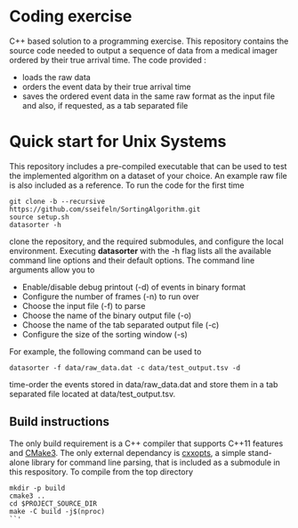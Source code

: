 # Coding exercise 
C++ based solution to a programming exercise. This repository contains the source code needed to output a sequence of data from a medical imager ordered by their true arrival time.  The code provided : 
 * loads the raw data 
 * orders the event data by their true arrival time 
 * saves the ordered event data in the same raw format as the input file and also, if requested, as a tab separated file

# Quick start for Unix Systems

This repository includes a pre-compiled executable that can be used to test the implemented algorithm on a dataset of your choice. An example raw file is also included as a reference. To run the code for the first time 

```
git clone -b --recursive https://github.com/sseifeln/SortingAlgorithm.git
source setup.sh
datasorter -h 
```
clone the repository, and the required submodules, and configure the local environment.  Executing **datasorter** with the -h flag  lists all the available command line options and their default options. The command line arguments allow you to 
*  Enable/disable debug printout (-d)  of events in binary format
*  Configure the number of frames (-n) to run over 
*  Choose the input file (-f) to parse 
*  Choose the name of the binary output file (-o)  
*  Choose the name of the tab separated output file (-c) 
* Configure the size of the sorting window (-s) 

For example, the following command can be used to 
```
datasorter -f data/raw_data.dat -c data/test_output.tsv -d
```
time-order the events stored in data/raw_data.dat and store them in a tab separated file located at data/test_output.tsv.
## Build instructions   

The only build requirement is a C++ compiler that supports C++11 features and  [CMake3](https://cmake.org/install/).  The only external dependancy is [cxxopts](https://github.com/jarro2783/cxxopts), a simple stand-alone library for command line parsing, that is included as a submodule in this respository.  To compile from the top directory 
```
mkdir -p build
cmake3 ..
cd $PROJECT_SOURCE_DIR
make -C build -j$(nproc) 
``'
